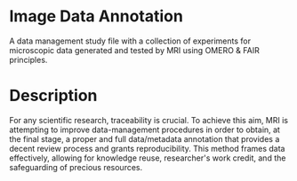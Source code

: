 # Image Data Annotation
A data management study file with a collection of experiments for microscopic data 
generated and tested by MRI using OMERO & FAIR principles.



# Description 
For any scientific research, traceability is crucial. To achieve this aim, MRI is attempting to improve data-management procedures in order to obtain, at the final stage, a proper and full data/metadata annotation that provides a decent review process and grants reproducibility. This method frames data effectively, allowing for knowledge reuse, researcher's work credit, and the safeguarding of precious resources. 
